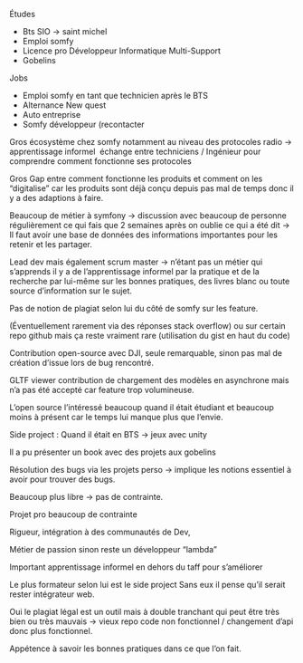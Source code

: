 Études 
- Bts SIO -> saint michel 
- Emploi somfy  
- Licence pro Développeur Informatique Multi-Support 
- Gobelins

Jobs
- Emploi somfy en tant que technicien après le BTS
- Alternance New quest
- Auto entreprise 
- Somfy développeur (recontacter 

Gros écosystème chez somfy notamment au niveau des protocoles radio -> apprentissage informel  échange entre techniciens / Ingénieur pour comprendre comment fonctionne ses protocoles 

Gros Gap entre comment fonctionne les produits et comment on les “digitalise” car les produits sont déjà conçu depuis pas mal de temps donc il y a des adaptions à faire.  

Beaucoup de métier à symfony -> discussion avec beaucoup de personne régulièrement ce qui fais que 2 semaines après on oublie ce qui a été dit -> Il faut avoir une base de données des informations importantes pour les retenir et les partager. 

Lead dev mais également scrum master -> n’étant pas un métier qui s’apprends il y a de l’apprentissage informel par la pratique et de la recherche par lui-même sur les bonnes pratiques, des livres blanc ou toute source d’information sur le sujet. 

Pas de notion de plagiat selon lui du côté de somfy sur les feature. 

(Éventuellement rarement via des réponses stack overflow) ou sur certain repo github mais ça reste vraiment rare (utilisation du gist en haut du code) 

Contribution open-source avec DJI, seule remarquable, sinon pas mal de création d’issue lors de bug rencontré.

GLTF viewer contribution de chargement des modèles en asynchrone mais n’a pas été accepté car feature trop volumineuse.  

L’open source l’intéressé beaucoup quand il était étudiant et beaucoup moins à présent car le temps lui manque plus que l’envie. 

Side project : Quand il était en BTS -> jeux avec unity 

Il a pu présenter un book avec des projets aux gobelins 

Résolution des bugs via les projets perso -> implique les notions essentiel à avoir pour trouver des bugs. 

Beaucoup plus libre -> pas de contrainte. 

Projet pro beaucoup de contrainte  

Rigueur, intégration à des communautés de Dev,  

Métier de passion sinon reste un développeur “lambda”  

Important apprentissage informel en dehors du taff pour s’améliorer 

Le plus formateur selon lui est le side project Sans eux il pense qu’il serait rester intégrateur web. 

Oui le plagiat légal est un outil mais à double tranchant qui peut être très bien ou très mauvais -> vieux repo code non fonctionnel / changement d’api donc plus fonctionnel.   

Appétence à savoir les bonnes pratiques dans ce que l’on fait.